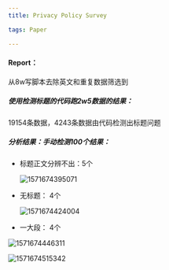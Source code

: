 ```yaml
---
title: Privacy Policy Survey

tags: Paper

---
```


#### Report：

从8w写脚本去除英文和重复数据筛选到

##### 使用检测标题的代码跑2w5数据的结果：
19154条数据，4243条数据由代码检测出标题问题

##### 分析结果：手动检测100个结果：

- 标题正文分辨不出：5个

  ![1571674395071](../../../../assets/1571674395071.png)

- 无标题： 4个

  ![1571674424004](../../../../assets/1571674424004.png)

- 一大段： 4个

![1571674446311](../../../../assets/1571674446311.png)

![1571674515342](../../../../assets/1571674515342.png)
